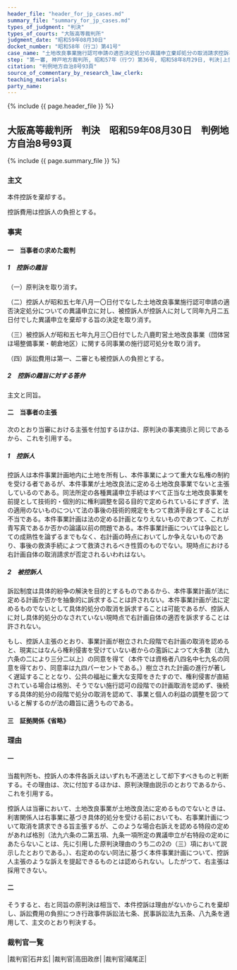 ```yaml
---
header_file: "header_for_jp_cases.md"
summary_file: "summary_for_jp_cases.md"
types_of_judgment: "判決"
types_of_courts: "大阪高等裁判所"
judgment_date: "昭和59年08月30日"
docket_number: "昭和58年（行コ）第41号"
case_name: "土地改良事業施行認可申請の適否決定処分の異議申立棄却処分の取消請求控訴事件"
step: "第一審, 神戸地方裁判所, 昭和57年（行ウ）第36号, 昭和58年8月29日, 判決|上告審, 最高裁判所第一小法廷, 昭和59年（行ツ）第318号, 昭和61年2月13日, 判決|差戻第一審, 神戸地方裁判所, 昭和61年（行ウ）第6号, 平成2年2月21日, 判決|差戻控訴審, 大阪高等裁判所, 平成2年（行コ）第21号, 平成2年6月28日, 判決|差戻上告審, 最高裁判所第二小法廷, 平成2年（行ツ）第153号, 平成4年1月24日, 判決"
citation: "判例地方自治8号93頁"
source_of_commentary_by_research_law_clerk:
teaching_materials:
party_name:
---
```


{% include {{ page.header_file }}  %}

## 大阪高等裁判所　判決　昭和59年08月30日　判例地方自治8号93頁

{% include {{ page.summary_file }}  %}








### 主文



本件控訴を棄却する。

控訴費用は控訴人の負担とする。





### 事実



#### 一　当事者の求めた裁判

##### 1　控訴の趣旨

（一）原判決を取り消す。

（二）控訴人が昭和五七年八月一〇日付でなした土地改良事業施行認可申請の適否決定処分についての異議申立に対し、被控訴人が控訴人に対して同年九月二五日付でした異議申立を棄却する旨の決定を取り消す。

（三）被控訴人が昭和五七年九月三〇日付でした八鹿町営土地改良事業（団体営ほ場整備事業・朝倉地区）に関する同事業の施行認可処分を取り消す。

（四）訴訟費用は第一、二審とも被控訴人の負担とする。

##### 2　控訴の趣旨に対する答弁

主文と同旨。

#### 二　当事者の主張

次のとおり当審における主張を付加するほかは、原判決の事実摘示と同じであるから、これを引用する。

##### 1　控訴人

控訴人は本件事業計画地内に土地を所有し、本件事業によつて重大な私権の制約を受ける者であるが、本件事業が土地改良法に定める土地改良事業でないと主張しているのである。同法所定の各種異議申立手続はすべて正当な土地改良事業を前提として技術的・個別的に権利調整を図る目的で定められているにすぎず、法の適用のないものについて法の事後の技術的規定をもつて救済手段とすることは不当である。本件事業計画は法の定める計画となりえないものであつて、これが青写真であるか否かの論議以前の問題である。本件事業計画については争訟としての成熟性を論ずるまでもなく、右計画の時点においてしか争えないものであり、事後の救済手続によつて救済されるべき性質のものでない。現時点における右計画自体の取消請求が否定されるいわれはない。

##### 2　被控訴人

訴訟制度は具体的紛争の解決を目的とするものであるから、本件事業計画が法に定める計画か否かを抽象的に訴求することは許されない。本件事業計画が法に定めるものでないとして具体的処分の取消を訴求することは可能であるが、控訴人に対し具体的処分のなされていない現時点で右計画自体の適否を訴求することは許されない。

もし、控訴人主張のとおり、事業計画が樹立された段階で右計画の取消を認めると、現実にはなんら権利侵害を受けていない者からの濫訴によつて大多数（法九六条の二により三分二以上）の同意を得て（本件では資格者八四名中七九名の同意を得ており、同意率は九四パーセントである。）樹立された計画の進行が著しく遅延することとなり、公共の福祉に重大な支障をきたすので、権利侵害が直結されている場合は格別、そうでない施行認可の段階での計画取消を認めず、後続する具体的処分の段階で処分の取消を認めて、事業と個人の利益の調整を図つていると解するのが法の趣旨に適うものである。

#### 三　証拠関係《省略》





### 理由



#### 一

当裁判所も、控訴人の本件各訴えはいずれも不適法として却下すべきものと判断する。その理由は、次に付加するほかは、原判決理由説示のとおりであるから、これを引用する。

控訴人は当審において、土地改良事業が土地改良法に定めるものでないときは、利害関係人は右事業に基づき具体的処分を受ける前においても、右事業計画について取消を請求できる旨主張するが、このような場合右訴えを認める特段の定めがあれば格別（法九六条の二第五項、九条一項所定の異議申立が右特段の定めにあたらないことは、先に引用した原判決理由のうち二の2の（三）項において説示したとおりである。）、右定めのない同法に基づく本件事業計画について、控訴人主張のような訴えを提起できるものとは認められない。したがつて、右主張は採用できない。

#### 二

そうすると、右と同旨の原判決は相当で、本件控訴は理由がないからこれを棄却し、訴訟費用の負担につき行政事件訴訟法七条、民事訴訟法九五条、八九条を適用して、主文のとおり判決する。


### 裁判官一覧

|裁判官|石井玄|
|裁判官|高田政彦|
|裁判官|礒尾正|












